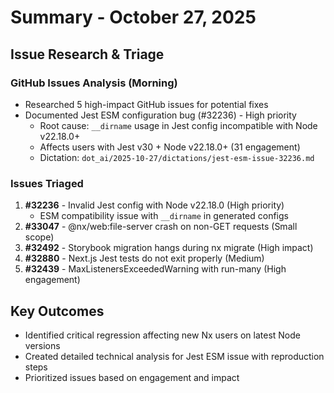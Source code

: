 # Summary - October 27, 2025

## Issue Research & Triage

### GitHub Issues Analysis (Morning)
- Researched 5 high-impact GitHub issues for potential fixes
- Documented Jest ESM configuration bug (#32236) - High priority
  - Root cause: `__dirname` usage in Jest config incompatible with Node v22.18.0+
  - Affects users with Jest v30 + Node v22.18.0+ (31 engagement)
  - Dictation: `dot_ai/2025-10-27/dictations/jest-esm-issue-32236.md`

### Issues Triaged
1. **#32236** - Invalid Jest config with Node v22.18.0 (High priority)
   - ESM compatibility issue with `__dirname` in generated configs
2. **#33047** - @nx/web:file-server crash on non-GET requests (Small scope)
3. **#32492** - Storybook migration hangs during nx migrate (High impact)
4. **#32880** - Next.js Jest tests do not exit properly (Medium)
5. **#32439** - MaxListenersExceededWarning with run-many (High engagement)

## Key Outcomes
- Identified critical regression affecting new Nx users on latest Node versions
- Created detailed technical analysis for Jest ESM issue with reproduction steps
- Prioritized issues based on engagement and impact
